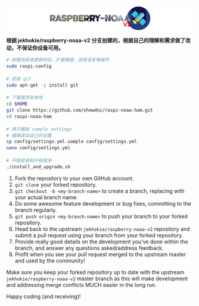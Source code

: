![Raspberry NOAA](assets/header_1600_v2.png)


**根据  jekhokie/raspberry-noaa-v2 分支创建的，根据自己的理解和需求做了改动，不保证你设备可用。**




```bash
# 树莓派系统更新时区，扩展硬盘，选择语言等操作
sudo raspi-config

# 安装 git
sudo apt-get -y install git

# 下载程序到本地
cd $HOME
git clone https://github.com/showdoi/raspi-noaa-ham.git
cd raspi-noaa-ham

# 拷贝模板 sample settings 
# 编辑改动自己的设置
cp config/settings.yml.sample config/settings.yml
nano config/settings.yml

# 开始安装和升级程序
./install_and_upgrade.sh
```



1. Fork the repository to your own GitHub account.
2. `git clone` your forked repository.
3. `git checkout -b <my-branch-name>` to create a branch, replacing with your actual branch name.
4. Do some awesome feature development or bug fixes, committing to the branch regularly.
5. `git push origin <my-branch-name>` to push your branch to your forked repository.
6. Head back to the upstream `jekhokie/raspberry-noaa-v2` repository and submit a pull request using your branch from your forked repository.
7. Provide really good details on the development you've done within the branch, and answer any questions asked/address feedback.
8. Profit when you see your pull request merged to the upstream master and used by the community!

Make sure you keep your forked repository up to date with the upstream `jekhokie/raspberry-noaa-v2` master branch as this will make
development and addressing merge conflicts MUCH easier in the long run.

Happy coding (and receiving)!
